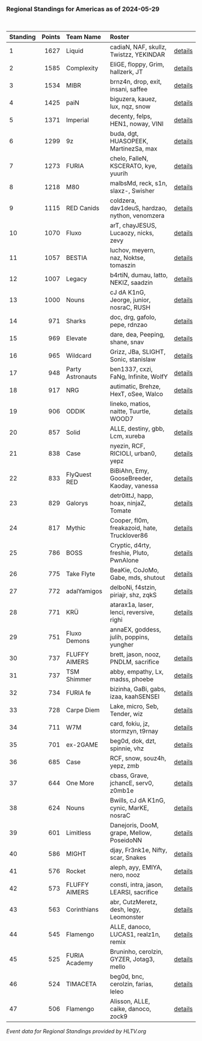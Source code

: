 ### Regional Standings for Americas as of 2024-05-29<br />
<br />

| Standing | Points | Team Name        | Roster                                         |                                                                                    |
| :- | -: | :- | :- | :- |
| 1        |   1627 | Liquid           | cadiaN, NAF, skullz, Twistzz, YEKINDAR         | [details](details/0009--liquid--cadian-naf-skullz-twistzz-yekindar.md)             |
| 2        |   1585 | Complexity       | EliGE, floppy, Grim, hallzerk, JT              | [details](details/0012--complexity--elige-floppy-grim-hallzerk-jt.md)              |
| 3        |   1534 | MIBR             | brnz4n, drop, exit, insani, saffee             | [details](details/0013--mibr--brnz4n-drop-exit-insani-saffee.md)                   |
| 4        |   1425 | paiN             | biguzera, kauez, lux, nqz, snow                | [details](details/0016--pain--biguzera-kauez-lux-nqz-snow.md)                      |
| 5        |   1371 | Imperial         | decenty, felps, HEN1, noway, VINI              | [details](details/0020--imperial--decenty-felps-hen1-noway-vini.md)                |
| 6        |   1299 | 9z               | buda, dgt, HUASOPEEK, MartinezSa, max          | [details](details/0024--9z--buda-dgt-huasopeek-martinezsa-max.md)                  |
| 7        |   1273 | FURIA            | chelo, FalleN, KSCERATO, kye, yuurih           | [details](details/0025--furia--chelo-fallen-kscerato-kye-yuurih.md)                |
| 8        |   1218 | M80              | malbsMd, reck, s1n, slaxz-, Swisher            | [details](details/0029--m80--malbsmd-reck-s1n-slaxz--swisher.md)                   |
| 9        |   1115 | RED Canids       | coldzera, dav1deuS, hardzao, nython, venomzera | [details](details/0041--red_canids--coldzera-dav1deus-hardzao-nython-venomzera.md) |
| 10       |   1070 | Fluxo            | arT, chayJESUS, Lucaozy, nicks, zevy           | [details](details/0044--fluxo--art-chayjesus-lucaozy-nicks-zevy.md)                |
| 11       |   1057 | BESTIA           | luchov, meyern, naz, Noktse, tomaszin          | [details](details/0048--bestia--luchov-meyern-naz-noktse-tomaszin.md)              |
| 12       |   1007 | Legacy           | b4rtiN, dumau, latto, NEKIZ, saadzin           | [details](details/0053--legacy--b4rtin-dumau-latto-nekiz-saadzin.md)               |
| 13       |   1000 | Nouns            | cJ dA K1nG, Jeorge, junior, nosraC, RUSH       | [details](details/0054--nouns--cj_da_k1ng-jeorge-junior-nosrac-rush.md)            |
| 14       |    971 | Sharks           | doc, drg, gafolo, pepe, rdnzao                 | [details](details/0062--sharks--doc-drg-gafolo-pepe-rdnzao.md)                     |
| 15       |    969 | Elevate          | dare, dea, Peeping, shane, snav                | [details](details/0063--elevate--dare-dea-peeping-shane-snav.md)                   |
| 16       |    965 | Wildcard         | Grizz, JBa, SLIGHT, Sonic, stanislaw           | [details](details/0064--wildcard--grizz-jba-slight-sonic-stanislaw.md)             |
| 17       |    948 | Party Astronauts | ben1337, cxzi, FaNg, Infinite, WolfY           | [details](details/0066--party_astronauts--ben1337-cxzi-fang-infinite-wolfy.md)     |
| 18       |    917 | NRG              | autimatic, Brehze, HexT, oSee, Walco           | [details](details/0070--nrg--autimatic-brehze-hext-osee-walco.md)                  |
| 19       |    906 | ODDIK            | lineko, matios, naitte, Tuurtle, WOOD7         | [details](details/0072--oddik--lineko-matios-naitte-tuurtle-wood7.md)              |
| 20       |    857 | Solid            | ALLE, destiny, gbb, Lcm, xureba                | [details](details/0085--solid--alle-destiny-gbb-lcm-xureba.md)                     |
| 21       |    838 | Case             | nyezin, RCF, RICIOLI, urban0, yepz             | [details](details/0091--case--nyezin-rcf-ricioli-urban0-yepz.md)                   |
| 22       |    833 | FlyQuest RED     | BiBiAhn, Emy, GooseBreeder, Kaoday, vanessa    | [details](details/0093--flyquest_red--bibiahn-emy-goosebreeder-kaoday-vanessa.md)  |
| 23       |    829 | Galorys          | detr0ittJ, happ, hoax, ninjaZ, Tomate          | [details](details/0095--galorys--detr0ittj-happ-hoax-ninjaz-tomate.md)             |
| 24       |    817 | Mythic           | Cooper, fl0m, freakazoid, hate, Trucklover86   | [details](details/0097--mythic--cooper-fl0m-freakazoid-hate-trucklover86.md)       |
| 25       |    786 | BOSS             | Cryptic, d4rty, freshie, Pluto, PwnAlone       | [details](details/0101--boss--cryptic-d4rty-freshie-pluto-pwnalone.md)             |
| 26       |    775 | Take Flyte       | BeaKie, CoJoMo, Gabe, mds, shutout             | [details](details/0104--take_flyte--beakie-cojomo-gabe-mds-shutout.md)             |
| 27       |    772 | adalYamigos      | delboNi, f4stzin, piriajr, shz, zqkS           | [details](details/0106--adalyamigos--delboni-f4stzin-piriajr-shz-zqks.md)          |
| 28       |    771 | KRÜ              | atarax1a, laser, lenci, reversive, righi       | [details](details/0107--kr_--atarax1a-laser-lenci-reversive-righi.md)              |
| 29       |    751 | Fluxo Demons     | annaEX, goddess, julih, poppins, yungher       | [details](details/0113--fluxo_demons--annaex-goddess-julih-poppins-yungher.md)     |
| 30       |    737 | FLUFFY AIMERS    | brett, jason, nooz, PNDLM, sacrifice           | [details](details/0117--fluffy_aimers--brett-jason-nooz-pndlm-sacrifice.md)        |
| 31       |    737 | TSM Shimmer      | abby, empathy, Lx, madss, phoebe               | [details](details/0119--tsm_shimmer--abby-empathy-lx-madss-phoebe.md)              |
| 32       |    734 | FURIA fe         | bizinha, GaBi, gabs, izaa, kaahSENSEI          | [details](details/0120--furia_fe--bizinha-gabi-gabs-izaa-kaahsensei.md)            |
| 33       |    728 | Carpe Diem       | Lake, micro, Seb, Tender, wiz                  | [details](details/0125--carpe_diem--lake-micro-seb-tender-wiz.md)                  |
| 34       |    711 | W7M              | card, fokiu, jz, stormzyn, t9rnay              | [details](details/0131--w7m--card-fokiu-jz-stormzyn-t9rnay.md)                     |
| 35       |    701 | ex-2GAME         | beg0d, dok, dzt, spinnie, vhz                  | [details](details/0135--ex-2game--beg0d-dok-dzt-spinnie-vhz.md)                    |
| 36       |    685 | Case             | RCF, snow, souz4h, yepz, zmb                   | [details](details/0143--case--rcf-snow-souz4h-yepz-zmb.md)                         |
| 37       |    644 | One More         | cbass, Grave, jchancE, serv0, z0mb1e           | [details](details/0153--one_more--cbass-grave-jchance-serv0-z0mb1e.md)             |
| 38       |    624 | Nouns            | Bwills, cJ dA K1nG, cynic, MarKE, nosraC       | [details](details/0157--nouns--bwills-cj_da_k1ng-cynic-marke-nosrac.md)            |
| 39       |    601 | Limitless        | Danejoris, DooM, grape, Mellow, PoseidoNN      | [details](details/0167--limitless--danejoris-doom-grape-mellow-poseidonn.md)       |
| 40       |    586 | MIGHT            | djay, Fr3nk1e, Nifty, scar, Snakes             | [details](details/0169--might--djay-fr3nk1e-nifty-scar-snakes.md)                  |
| 41       |    576 | Rocket           | aleph, ayy, EMIYA, nero, nooz                  | [details](details/0176--rocket--aleph-ayy-emiya-nero-nooz.md)                      |
| 42       |    573 | FLUFFY AIMERS    | consti, intra, jason, LEARSI, sacrifice        | [details](details/0178--fluffy_aimers--consti-intra-jason-learsi-sacrifice.md)     |
| 43       |    563 | Corinthians      | abr, CutzMeretz, desh, legy, Leomonster        | [details](details/0184--corinthians--abr-cutzmeretz-desh-legy-leomonster.md)       |
| 44       |    545 | Flamengo         | ALLE, danoco, LUCAS1, realz1n, remix           | [details](details/0186--flamengo--alle-danoco-lucas1-realz1n-remix.md)             |
| 45       |    525 | FURIA Academy    | Bruninho, cerolzin, GYZER, Jotag3, mello       | [details](details/0189--furia_academy--bruninho-cerolzin-gyzer-jotag3-mello.md)    |
| 46       |    524 | TIMACETA         | beg0d, bnc, cerolzin, farias, leleo            | [details](details/0190--timaceta--beg0d-bnc-cerolzin-farias-leleo.md)              |
| 47       |    506 | Flamengo         | Alisson, ALLE, caike, danoco, zock9            | [details](details/0194--flamengo--alisson-alle-caike-danoco-zock9.md)              |


_Event data for Regional Standings provided by HLTV.org_<br />
